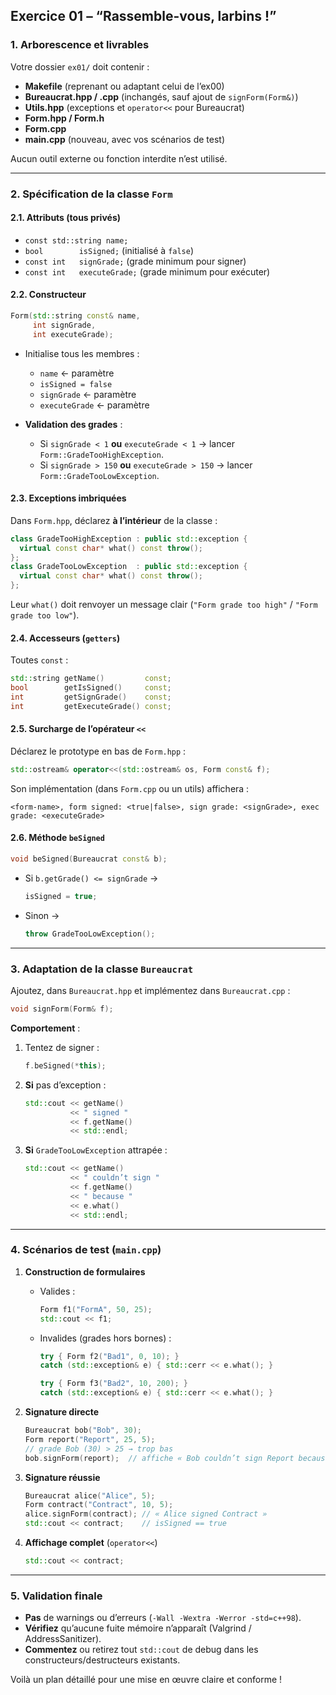 ## Exercice 01 – “Rassemble-vous, larbins !”

### 1. Arborescence et livrables

Votre dossier `ex01/` doit contenir :

* **Makefile** (reprenant ou adaptant celui de l’ex00)
* **Bureaucrat.hpp / .cpp** (inchangés, sauf ajout de `signForm(Form&)`)
* **Utils.hpp** (exceptions et `operator<<` pour Bureaucrat)
* **Form.hpp / Form.h**
* **Form.cpp**
* **main.cpp** (nouveau, avec vos scénarios de test)

Aucun outil externe ou fonction interdite n’est utilisé.

---

### 2. Spécification de la classe **`Form`**

#### 2.1. Attributs (tous **privés**)

* `const std::string name;`
* `bool        isSigned;`  (initialisé à `false`)
* `const int   signGrade;`    (grade minimum pour signer)
* `const int   executeGrade;` (grade minimum pour exécuter)

#### 2.2. Constructeur

```cpp
Form(std::string const& name,
     int signGrade,
     int executeGrade);
```

* Initialise tous les membres :

  * `name` ← paramètre
  * `isSigned = false`
  * `signGrade` ← paramètre
  * `executeGrade` ← paramètre
* **Validation des grades** :

  * Si `signGrade < 1` **ou** `executeGrade < 1` → lancer `Form::GradeTooHighException`.
  * Si `signGrade > 150` **ou** `executeGrade > 150` → lancer `Form::GradeTooLowException`.

#### 2.3. Exceptions imbriquées

Dans `Form.hpp`, déclarez **à l’intérieur** de la classe :

```cpp
class GradeTooHighException : public std::exception {
  virtual const char* what() const throw();
};
class GradeTooLowException  : public std::exception {
  virtual const char* what() const throw();
};
```

Leur `what()` doit renvoyer un message clair (`"Form grade too high"` / `"Form grade too low"`).

#### 2.4. Accesseurs (`getters`)

Toutes `const` :

```cpp
std::string getName()         const;
bool        getIsSigned()     const;
int         getSignGrade()    const;
int         getExecuteGrade() const;
```

#### 2.5. Surcharge de l’opérateur `<<`

Déclarez le prototype en bas de `Form.hpp` :

```cpp
std::ostream& operator<<(std::ostream& os, Form const& f);
```

Son implémentation (dans `Form.cpp` ou un utils) affichera :

```
<form-name>, form signed: <true|false>, sign grade: <signGrade>, exec grade: <executeGrade>
```

#### 2.6. Méthode **`beSigned`**

```cpp
void beSigned(Bureaucrat const& b);
```

* Si `b.getGrade() <= signGrade` →

  ```cpp
  isSigned = true;
  ```
* Sinon →

  ```cpp
  throw GradeTooLowException();
  ```

---

### 3. Adaptation de la classe **`Bureaucrat`**

Ajoutez, dans `Bureaucrat.hpp` et implémentez dans `Bureaucrat.cpp` :

```cpp
void signForm(Form& f);
```

**Comportement** :

1. Tentez de signer :

   ```cpp
   f.beSigned(*this);
   ```
2. **Si** pas d’exception :

   ```cpp
   std::cout << getName()
             << " signed "
             << f.getName()
             << std::endl;
   ```
3. **Si** `GradeTooLowException` attrapée :

   ```cpp
   std::cout << getName()
             << " couldn’t sign "
             << f.getName()
             << " because "
             << e.what()
             << std::endl;
   ```

---

### 4. Scénarios de test (`main.cpp`)

1. **Construction de formulaires**

   * Valides :

     ```cpp
     Form f1("FormA", 50, 25);
     std::cout << f1;
     ```
   * Invalides (grades hors bornes) :

     ```cpp
     try { Form f2("Bad1", 0, 10); }
     catch (std::exception& e) { std::cerr << e.what(); }

     try { Form f3("Bad2", 10, 200); }
     catch (std::exception& e) { std::cerr << e.what(); }
     ```

2. **Signature directe**

   ```cpp
   Bureaucrat bob("Bob", 30);
   Form report("Report", 25, 5);
   // grade Bob (30) > 25 → trop bas
   bob.signForm(report);  // affiche « Bob couldn’t sign Report because ... »
   ```

3. **Signature réussie**

   ```cpp
   Bureaucrat alice("Alice", 5);
   Form contract("Contract", 10, 5);
   alice.signForm(contract); // « Alice signed Contract »
   std::cout << contract;    // isSigned == true
   ```

4. **Affichage complet** (`operator<<`)

   ```cpp
   std::cout << contract;
   ```

---

### 5. Validation finale

* **Pas** de warnings ou d’erreurs (`-Wall -Wextra -Werror -std=c++98`).
* **Vérifiez** qu’aucune fuite mémoire n’apparaît (Valgrind / AddressSanitizer).
* **Commentez** ou retirez tout `std::cout` de debug dans les constructeurs/destructeurs existants.

Voilà un plan détaillé pour une mise en œuvre claire et conforme !
